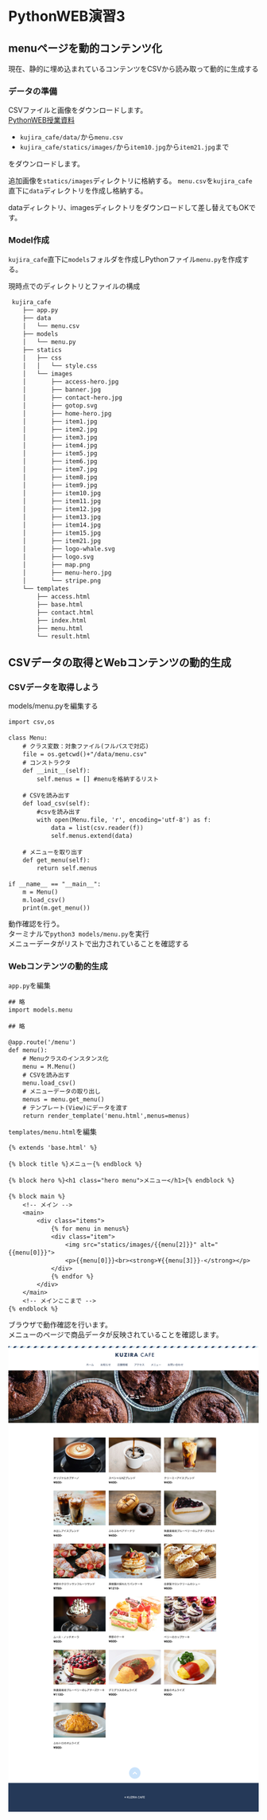 # PythonWEB演習3

## menuページを動的コンテンツ化
現在、静的に埋め込まれているコンテンツをCSVから読み取って動的に生成する

### データの準備
CSVファイルと画像をダウンロードします。  
[PythonWEB授業資料](https://github.com/ozaki-sozosha/PythonWEB/)

- `kujira_cafe/data/`から`menu.csv`
- `kujira_cafe/statics/images/`から`item10.jpg`から`item21.jpg`まで

をダウンロードします。

追加画像を`statics/images`ディレクトリに格納する。
`menu.csv`を`kujira_cafe`直下に`data`ディレクトリを作成し格納する。

dataディレクトリ、imagesディレクトリをダウンロードして差し替えてもOKです。

### Model作成
`kujira_cafe`直下に`models`フォルダを作成しPythonファイル`menu.py`を作成する。

現時点でのディレクトリとファイルの構成
```
 kujira_cafe
    ├── app.py
    ├── data
    │   └── menu.csv
    ├── models
    │   └── menu.py
    ├── statics
    │   ├── css
    │   │   └── style.css
    │   └── images
    │       ├── access-hero.jpg
    │       ├── banner.jpg
    │       ├── contact-hero.jpg
    │       ├── gotop.svg
    │       ├── home-hero.jpg
    │       ├── item1.jpg
    │       ├── item2.jpg
    │       ├── item3.jpg
    │       ├── item4.jpg
    │       ├── item5.jpg
    │       ├── item6.jpg
    │       ├── item7.jpg
    │       ├── item8.jpg
    │       ├── item9.jpg
    │       ├── item10.jpg
    │       ├── item11.jpg
    │       ├── item12.jpg
    │       ├── item13.jpg
    │       ├── item14.jpg
    │       ├── item15.jpg
    │       ├── item21.jpg
    │       ├── logo-whale.svg
    │       ├── logo.svg
    │       ├── map.png
    │       ├── menu-hero.jpg
    │       └── stripe.png
    └── templates
        ├── access.html
        ├── base.html
        ├── contact.html
        ├── index.html
        ├── menu.html
        └── result.html
```

## CSVデータの取得とWebコンテンツの動的生成
### CSVデータを取得しよう
models/menu.pyを編集する
```
import csv,os

class Menu:
    # クラス変数：対象ファイル(フルパスで対応)
    file = os.getcwd()+"/data/menu.csv"
    # コンストラクタ
    def __init__(self):
        self.menus = [] #menuを格納するリスト
    
    # CSVを読み出す
    def load_csv(self):
        #csvを読み出す
        with open(Menu.file, 'r', encoding='utf-8') as f:
            data = list(csv.reader(f))
            self.menus.extend(data)
    
    # メニューを取り出す
    def get_menu(self):
        return self.menus
        
if __name__ == "__main__":
    m = Menu()
    m.load_csv()
    print(m.get_menu())
```
動作確認を行う。  
ターミナルで`python3 models/menu.py`を実行  
メニューデータがリストで出力されていることを確認する

### Webコンテンツの動的生成
`app.py`を編集
```
## 略
import models.menu

## 略

@app.route('/menu')
def menu():
    # Menuクラスのインスタンス化
    menu = M.Menu()
    # CSVを読み出す
    menu.load_csv()
    # メニューデータの取り出し
    menus = menu.get_menu()
    # テンプレート(View)にデータを渡す
    return render_template('menu.html',menus=menus)
```
`templates/menu.html`を編集
```
{% extends 'base.html' %}

{% block title %}メニュー{% endblock %}

{% block hero %}<h1 class="hero menu">メニュー</h1>{% endblock %}

{% block main %}
    <!-- メイン -->
    <main>
        <div class="items">
            {% for menu in menus%}
            <div class="item">
                <img src="statics/images/{{menu[2]}}" alt="{{menu[0]}}">
                <p>{{menu[0]}}<br><strong>¥{{menu[3]}}-</strong></p>
            </div>
            {% endfor %}
        </div>
    </main>
    <!-- メインここまで -->
{% endblock %}
```
ブラウザで動作確認を行います。  
メニューのページで商品データが反映されていることを確認します。

![画面](images/kujira_cafe_menus.png)



